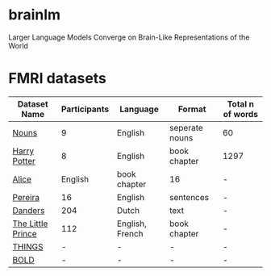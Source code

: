 # brainlm
Larger Language Models Converge on Brain-Like Representations of the World


# FMRI datasets

| Dataset Name                  | Participants  | Language |  Format  | Total n of words | 
|-------------------------------|---------|---------|----------|-------------|
| [Nouns](https://www.cs.cmu.edu/afs/cs/project/theo-73/www/science2008/data.html) | 9       | English       |  seperate nouns       | 60       |
| [Harry Potter](http://www.cs.cmu.edu/~fmri/plosone/) | 8       | English       | book chapter       | 1297      |
| [Alice ](https://openneuro.org/datasets/ds002322/versions/1.0.3) | English       | book chapter       |16       | -       |
| [Pereira](https://osf.io/crwz7/)  | 16      | English      | sentences       | -       |
| [Danders ](https://data.donders.ru.nl/collections/di/dccn/DSC_3011020.09_236?0) | 204       | Dutch       |  text     | -       |
| [The Little Prince ](https://openneuro.org/datasets/ds003643/versions/2.0.1) | 112       | English, French       | book chapter | -       |
| [THINGS ](https://www.biorxiv.org/content/10.1101/2022.07.22.501123v1.abstract)   |    -    |    -    | - | -       |
| [BOLD](https://www.biorxiv.org/content/10.1101/2022.09.22.509104v1.full.pdf) | -       | -       |-       | -       |
